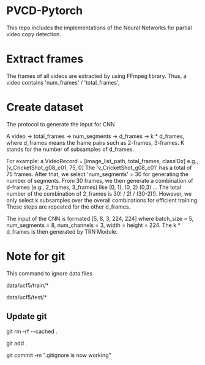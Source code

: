 # PVCD-Pytorch
This repo includes the implementations of the Neural Networks for partial video copy detection. 

# Extract frames

The frames of all videos are extracted by using FFmpeg library. Thus, a video contains 'num_frames' / 'total_frames'.

# Create dataset

The protocol to generate the input for CNN

A video -> total_frames -> num_segments -> d_frames -> k * d_frames, where d_frames means the frame pairs such as 2-frames, 3-frames.
K stands for the number of subsamples of d_frames.

For example: a VideoRecord = [image_list_path, total_frames, classIDx] e.g., [v_CricketShot_g08_c01, 75, 0]
The 'v_CricketShot_g08_c01' has a total of 75 frames. After that, we select 'num_segments' = 30 for generating the number of segments.
From 30 frames, we then generate a combination of d-frames (e.g., 2_frames, 3_frames) like (0, 1), (0, 2) (0,3) ...
The total number of the combination of 2_frames is 30! / 2! / (30-2)!). However, we only select k subsamples over the overall combinations for
efficient training. These steps are repeated for the other d_frames.

The input of the CNN is formated [5, 8, 3, 224, 224] where batch_size = 5, num_segments = 8, num_channels = 3, width = height = 224.
The k * d_frames is then generated by TRN Module.


# Note for git

This command to ignore data files

data/ucf5/train/*

data/ucf5/test/*

## Update git

git rm -rf --cached .

git add .

git commit -m ".gitignore is now working"









